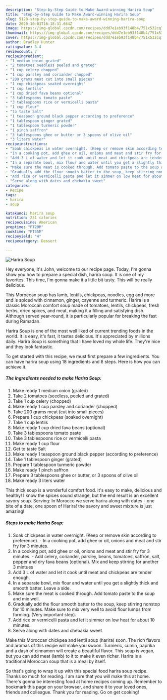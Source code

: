 ```yaml
---
description: "Step-by-Step Guide to Make Award-winning Harira Soup"
title: "Step-by-Step Guide to Make Award-winning Harira Soup"
slug: 5128-step-by-step-guide-to-make-award-winning-harira-soup
date: 2020-10-01T16:18:31.664Z
image: https://img-global.cpcdn.com/recipes/ddd7e1eb93f148b4/751x532cq70/harira-soup-recipe-main-photo.jpg
thumbnail: https://img-global.cpcdn.com/recipes/ddd7e1eb93f148b4/751x532cq70/harira-soup-recipe-main-photo.jpg
cover: https://img-global.cpcdn.com/recipes/ddd7e1eb93f148b4/751x532cq70/harira-soup-recipe-main-photo.jpg
author: Bradley Hunter
ratingvalue: 3.4
reviewcount: 7
recipeingredient:
- "1 medium onion grated"
- "2 tomatoes seedless peeled and grated"
- "1 cup celery chopped"
- "1 cup parsley and coriander chopped"
- "200 grams meat cut into small pieces"
- "1 cup chickpeas soaked overnight"
- "1 cup lentils"
- "1 cup dried fava beans optional"
- "3 tablespoons tomato paste"
- "3 tablespoons rice or vermicelli pasta"
- "1 cup flour"
- "to taste Salt"
- "1 teaspoon ground black pepper according to preference"
- "1 tablespoon ginger grated"
- "1 tablespoon turmeric powder"
- "1 pinch saffron"
- "3 tablespoons ghee or butter or 3 spoons of olive oil"
- "3 liters water"
recipeinstructions:
- "Soak chickpeas in water overnight. (Keep or remove skin according to preference). In a cooking pot, add ghee or oil, onions and meat and stir fry for 3 minutes."
- "In a cooking pot, add ghee or oil, onions and meat and stir fry for 3 minutes.  Add celery, coriander, parsley, beans, tomatoes, saffron, salt, pepper and dry fava beans (optional). Mix and keep stirring for another 3 mintues"
- "Add 3 L of water and let it cook until meat and chickpeas are tender enough."
- "In a separate bowl, mix flour and water until you get a slightly thick and smooth batter. Leave a side."
- "Make sure the meat is cooked through. Add tomato paste to the soup and mix well."
- "Gradually add the flour smooth batter to the soup, keep stirring nonstop for 10 minutes. Make sure to mix very well to avoid flour lumps from forming. (Very important step)."
- "Add rice or vermicelli pasta and let it simmer on low heat for about 10 minutes."
- "Serve along with dates and chebakia sweet"
categories:
- Recipe
tags:
- harira
- soup

katakunci: harira soup 
nutrition: 231 calories
recipecuisine: American
preptime: "PT29M"
cooktime: "PT35M"
recipeyield: "4"
recipecategory: Dessert

---
```



![Harira Soup](https://img-global.cpcdn.com/recipes/ddd7e1eb93f148b4/751x532cq70/harira-soup-recipe-main-photo.jpg)

Hey everyone, it's John, welcome to our recipe page. Today, I'm gonna show you how to prepare a special dish, harira soup. It is one of my favorites. This time, I'm gonna make it a little bit tasty. This will be really delicious.

This Moroccan soup has lamb, lentils, chickpeas, noodles, egg and more and is spiced with cinnamon, ginger, cayenne and turmeric. Harira is a classic Moroccan comfort soup made of tomatoes, lentils, chickpeas, fresh herbs, dried spices, and meat, making it a filling and satisfying dish. Although served year-round, it is particularly popular for breaking the fast during Ramadan.

Harira Soup is one of the most well liked of current trending foods in the world. It is easy, it's fast, it tastes delicious. It's appreciated by millions daily. Harira Soup is something that I have loved my whole life. They're nice and they look fantastic.


To get started with this recipe, we must first prepare a few ingredients. You can have harira soup using 18 ingredients and 8 steps. Here is how you can achieve it.

<!--inarticleads1-->

##### The ingredients needed to make Harira Soup:

1. Make ready 1 medium onion (grated)
1. Take 2 tomatoes (seedless, peeled and grated)
1. Take 1 cup celery (chopped)
1. Make ready 1 cup parsley and coriander (chopped)
1. Take 200 grams meat (cut into small pieces)
1. Prepare 1 cup chickpeas (soaked overnight)
1. Take 1 cup lentils
1. Make ready 1 cup dried fava beans (optional)
1. Take 3 tablespoons tomato paste
1. Take 3 tablespoons rice or vermicelli pasta
1. Make ready 1 cup flour
1. Get to taste Salt
1. Make ready 1 teaspoon ground black pepper (according to preference)
1. Take 1 tablespoon ginger (grated)
1. Prepare 1 tablespoon turmeric powder
1. Make ready 1 pinch saffron
1. Prepare 3 tablespoons ghee or butter, or 3 spoons of olive oil
1. Make ready 3 liters water


This thick soup is a wonderful comfort food. It&#39;s easy to make, delicious and healthy! I know the spices sound strange, but the end result is an excellent savory soup. Serving: In Morocco we serve harira along with dates - one bite of a date, one spoon of Harira! the savory and sweet mixture is just amazing! 

<!--inarticleads2-->

##### Steps to make Harira Soup:

1. Soak chickpeas in water overnight. (Keep or remove skin according to preference). - In a cooking pot, add ghee or oil, onions and meat and stir fry for 3 minutes.
1. In a cooking pot, add ghee or oil, onions and meat and stir fry for 3 minutes.  - Add celery, coriander, parsley, beans, tomatoes, saffron, salt, pepper and dry fava beans (optional). Mix and keep stirring for another 3 mintues
1. Add 3 L of water and let it cook until meat and chickpeas are tender enough.
1. In a separate bowl, mix flour and water until you get a slightly thick and smooth batter. Leave a side.
1. Make sure the meat is cooked through. Add tomato paste to the soup and mix well.
1. Gradually add the flour smooth batter to the soup, keep stirring nonstop for 10 minutes. Make sure to mix very well to avoid flour lumps from forming. (Very important step).
1. Add rice or vermicelli pasta and let it simmer on low heat for about 10 minutes.
1. Serve along with dates and chebakia sweet


Make this Moroccan chickpea and lentil soup (harira) soon. The rich flavors and aromas of this recipe will make you swoon. Turmeric, cumin, paprika and a dash of cinnamon will create a beautiful flavor. This soup is vegan, but you can add meat (lamb) to it to make it even richer. Harira is a traditional Moroccan soup that is a meal by itself. 

So that's going to wrap it up with this special food harira soup recipe. Thanks so much for reading. I am sure that you will make this at home. There's gonna be interesting food at home recipes coming up. Remember to bookmark this page on your browser, and share it to your loved ones, friends and colleague. Thank you for reading. Go on get cooking!
